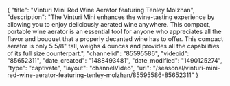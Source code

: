 {
    "title": "Vinturi Mini Red Wine Aerator featuring Tenley Molzhan",
    "description": "The Vinturi Mini enhances the wine-tasting experience by allowing you to enjoy deliciously aerated wine anywhere.  This compact, portable wine aerator is an essential tool for anyone who appreciates all the flavor and bouquet that a properly decanted wine has to offer.  This compact aerator is only 5 5\/8\" tall, weighs 4 ounces and provides all the capabilities of its full size counterpart.",
    "channelid": "85595586",
    "videoid": "85652311",
    "date_created": "1488493481",
    "date_modified": "1490125274",
    "type": "captivate",
    "layout": "channelVideo",
    "url": "\/seasonal\/vinturi-mini-red-wine-aerator-featuring-tenley-molzhan\/85595586-85652311"
}